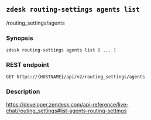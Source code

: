 ## `zdesk routing-settings agents list`

/routing_settings/agents

### Synopsis

    zdesk routing-settings agents list [ ... ]

### REST endpoint

    GET https://{HOSTNAME}/api/v2/routing_settings/agents

### Description

https://developer.zendesk.com/api-reference/live-chat/routing_settings#list-agents-routing-settings

